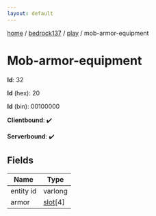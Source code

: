 ```yaml
---
layout: default
---
```


[home](/)  /  [bedrock137](/protocol/bedrock137)  /  [play](/protocol/bedrock137/play)  /  mob-armor-equipment

# Mob-armor-equipment

**Id**: 32

**Id** (hex): 20

**Id** (bin): 00100000

**Clientbound**: ✔️

**Serverbound**: ✔️

## Fields

Name | Type
---|---
entity id | varlong
armor | [slot](/protocol/bedrock137/types/slot)[4]

